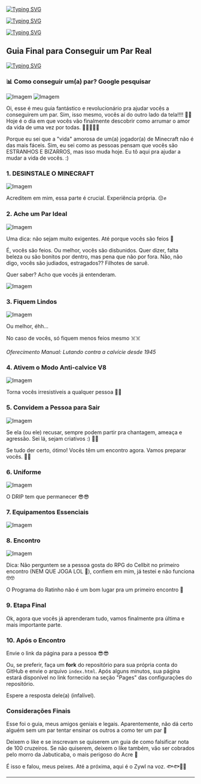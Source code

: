 [![Typing SVG](https://readme-typing-svg.herokuapp.com?font=Oswald&weight=600&size=27&pause=1000&color=F75DF4&center=true&vCenter=true&random=true&width=435&lines=Como+Pedir+Algu%C3%A9m+em+Namoro+%F0%9F%A5%B5%F0%9F%A5%B5)](https://git.io/typing-svg)

[![Typing SVG](https://readme-typing-svg.herokuapp.com?font=Oswald&weight=600&size=27&pause=1000&color=FF5733&center=true&vCenter=true&random=true&width=435&lines=Como+Pedir+Algu%C3%A9m+em+Namoro+%F0%9F%A5%B5%F0%9F%A5%B5)](https://git.io/typing-svg)

[![Typing SVG](https://readme-typing-svg.herokuapp.com?font=Oswald&weight=600&size=27&pause=1000&color=33FF57&center=true&vCenter=true&random=true&width=435&lines=Como+Pedir+Algu%C3%A9m+em+Namoro+%F0%9F%A5%B5%F0%9F%A5%B5)](https://git.io/typing-svg)

## Guia Final para Conseguir um Par Real
[![Typing SVG](https://readme-typing-svg.herokuapp.com?font=Oswald&weight=500&size=18&pause=3000&color=3873F7&center=true&vCenter=true&random=true&width=435&lines=Oficial+sem+V%C3%ADrus+%E2%80%93+%C3%9Altima+Edi%C3%A7%C3%A3o+Deluxe+360p+Dublado+%F0%9F%90%93)](https://git.io/typing-svg)


### 📊 Como conseguir um(a) par? Google pesquisar

![Imagem](https://steamuserimages-a.akamaihd.net/ugc/2484381748304052269/33FE849B6912BD519C78F39C5E1C3B51D31B9DD2/)
![Imagem](https://st4.depositphotos.com/4744673/20129/i/450/depositphotos_201291672-stock-photo-young-funny-geek-nerd-woman.jpg)

Oi, esse é meu guia fantástico e revolucionário pra ajudar vocês a conseguirem um par. Sim, isso mesmo, vocês aí do outro lado da tela!!!! 🐎💩 Hoje é o dia em que vocês vão finalmente descobrir como arrumar o amor da vida de uma vez por todas. 🦃🦃🦃🦃🦃

Porque eu sei que a "vida" amorosa de um(a) jogador(a) de Minecraft não é das mais fáceis. Sim, eu sei como as pessoas pensam que vocês são ESTRANHOS E BIZARROS, mas isso muda hoje. Eu tô aqui pra ajudar a mudar a vida de vocês. :)

### 1. DESINSTALE O MINECRAFT

![Imagem](https://steamuserimages-a.akamaihd.net/ugc/2484381748304088764/1027E3503B55F557FE0F0E80537D7181ADDC8452/)

Acreditem em mim, essa parte é crucial. Experiência própria. 😔✊

### 2. Ache um Par Ideal

![Imagem](https://steamuserimages-a.akamaihd.net/ugc/2484381748304151402/A21DD9D8D281E148C84F86197C043E508F23A58A/)

Uma dica: não sejam muito exigentes. Até porque vocês são feios 🤡

É, vocês são feios. Ou melhor, vocês são disbunidos. Quer dizer, falta beleza ou são bonitos por dentro, mas pena que não por fora. Não, não digo, vocês são judiados, estragados?? Filhotes de saruê.

Quer saber? Acho que vocês já entenderam.

![Imagem](https://steamuserimages-a.akamaihd.net/ugc/2484381748304950714/302473D1CA8BD34BFA6B58182160605200D58AD5/)

### 3. Fiquem Lindos

![Imagem](https://steamuserimages-a.akamaihd.net/ugc/2484381748304293906/5F7015241FED8D2353F6B62C44797F1958FA03AB/)

Ou melhor, éhh...

No caso de vocês, só fiquem menos feios mesmo ☠️☠️

*Oferecimento Manual: Lutando contra a calvície desde 1945*

### 4. Ativem o Modo Anti-calvice V8

![Imagem](https://steamuserimages-a.akamaihd.net/ugc/2484381748304224192/F16164BAFD96B3E34B508B044758D7A9660EA7DC/)

Torna vocês irresistíveis a qualquer pessoa 🥵🥵

### 5. Convidem a Pessoa para Sair

![Imagem](https://steamuserimages-a.akamaihd.net/ugc/2484381748304445548/F544E7140033409C6ECDF2EE05C90911FBF4B1A1/)

Se ela (ou ele) recusar, sempre podem partir pra chantagem, ameaça e agressão. Sei lá, sejam criativos :) 🤬🤜

Se tudo der certo, ótimo! Vocês têm um encontro agora. Vamos preparar vocês. 🤯🤯

### 6. Uniforme

![Imagem](https://steamuserimages-a.akamaihd.net/ugc/2484381748305022665/E37880A686AD89F5535E79055328AC299C267F6D/)

O DRIP tem que permanecer 😎😎

### 7. Equipamentos Essenciais

![Imagem](https://i.pinimg.com/736x/0c/dd/9e/0cdd9ec25011bd62a82b212cf750377a.jpg)

### 8. Encontro

![Imagem](https://steamuserimages-a.akamaihd.net/ugc/2484381748304606884/34D14497456FD80D029B2075D6313E0B03B02FBE/)

Dica: Não perguntem se a pessoa gosta do RPG do Cellbit no primeiro encontro (NEM QUE JOGA LOL 🤬), confiem em mim, já testei e não funciona 🤓🤓

O Programa do Ratinho não é um bom lugar pra um primeiro encontro 🐀

### 9. Etapa Final

Ok, agora que vocês já aprenderam tudo, vamos finalmente pra última e mais importante parte.

### 10. Após o Encontro

Envie o link da página para a pessoa 😎😎

Ou, se preferir, faça um **fork** do repositório para sua própria conta do GitHub e envie o arquivo `index.html`. Após alguns minutos, sua página estará disponível no link fornecido na seção "Pages" das configurações do repositório.

Espere a resposta dele(a) (infalível).

### Considerações Finais

Esse foi o guia, meus amigos geniais e legais. Aparentemente, não dá certo alguém sem um par tentar ensinar os outros a como ter um par 🤠

Deixem o like e se inscrevam se quiserem um guia de como falsificar nota de 100 cruzeiros. Se não quiserem, deixem o like também, vão ser cobrados pelo morro da Jabuticaba, o mais perigoso do Acre 🤫

É isso e falou, meus peixes. Até a próxima, aqui é o Zywl na voz. 🐟🐟😬😬

---
